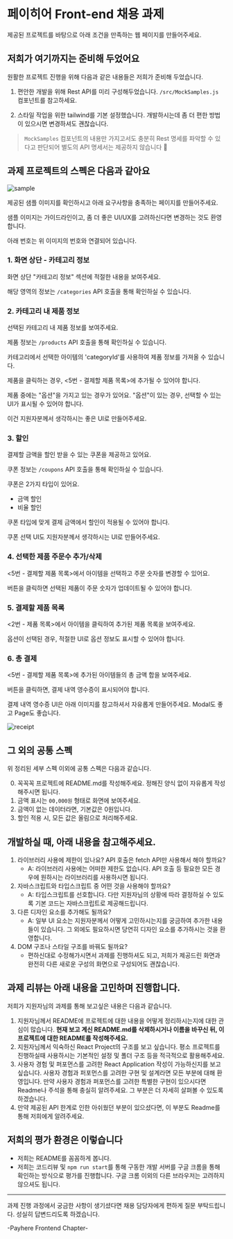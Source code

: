 # 페이히어 Front-end 채용 과제

제공된 프로젝트를 바탕으로 아래 조건을 만족하는 웹 페이지를 만들어주세요.

## 저희가 여기까지는 준비해 두었어요

원활한 프로젝트 진행을 위해 다음과 같은 내용들은 저희가 준비해 두었습니다.

1. 편안한 개발을 위해 Rest API를 미리 구성해두었습니다. `/src/MockSamples.js` 컴포넌트를 참고하세요.

2. 스타일 작업을 위한 tailwind를 기본 설정했습니다. 개발하시는데 좀 더 편한 방법이 있으시면 변경하셔도 괜찮습니다.

> `MockSamples` 컴포넌트의 내용만 가지고서도 충분히 Rest 명세를 파악할 수 있다고 판단되어 별도의 API 명세서는 제공하지 않습니다 🙏

## 과제 프로젝트의 스펙은 다음과 같아요

![sample](./doc/sample.png)

제공된 샘플 이미지를 확인하시고 아래 요구사항을 충족하는 페이지를 만들어주세요.

샘플 이미지는 가이드라인이고, 좀 더 좋은 UI/UX를 고려하신다면 변경하는 것도 환영합니다.

아래 번호는 위 이미지의 번호와 연결되어 있습니다.

### 1. 화면 상단 - 카테고리 정보

화면 상단 "카테고리 정보" 섹션에 적절한 내용을 보여주세요.

해당 영역의 정보는 `/categories` API 호출을 통해 확인하실 수 있습니다.

### 2. 카테고리 내 제품 정보

선택된 카테고리 내 제품 정보를 보여주세요.

제품 정보는 `/products` API 호출을 통해 확인하실 수 있습니다.

카테고리에서 선택한 아이템의 'categoryId'를 사용하여 제품 정보를 가져올 수 있습니다.

제품을 클릭하는 경우, <5번 - 결제할 제품 목록>에 추가될 수 있어야 합니다.

제품 중에는 "옵션"을 가지고 있는 경우가 있어요. "옵션"이 있는 경우, 선택할 수 있는 UI가 표시될 수 있어야 합니다.

이건 지원자분께서 생각하시는 좋은 UI로 만들어주세요.

### 3. 할인

결제할 금액을 할인 받을 수 있는 쿠폰을 제공하고 있어요.

쿠폰 정보는 `/coupons` API 호출을 통해 확인하실 수 있습니다.

쿠폰은 2가지 타입이 있어요.

- 금액 할인
- 비율 할인

쿠폰 타입에 맞게 결제 금액에서 할인이 적용될 수 있어야 합니다.

쿠폰 선택 UI도 지원자분께서 생각하시는 UI로 만들어주세요.

### 4. 선택한 제품 주문수 추가/삭제

<5번 - 결제할 제품 목록>에서 아이템을 선택하고 주문 숫자를 변경할 수 있어요.

버튼을 클릭하면 선택된 제품이 주문 숫자가 업데이트될 수 있어야 합니다.

### 5. 결제할 제품 목록

<2번 - 제품 목록>에서 아이템을 클릭하여 추가된 제품 목록을 보여주세요.

옵션이 선택된 경우, 적절한 UI로 옵션 정보도 표시할 수 있어야 합니다.

### 6. 총 결제

<5번 - 결제할 제품 목록>에 추가된 아이템들의 총 금액 합을 보여주세요.

버튼을 클릭하면, 결제 내역 영수증이 표시되어야 합니다.

결제 내역 영수증 UI은 아래 이미지를 참고하셔서 자유롭게 만들어주세요. Modal도 좋고 Page도 좋습니다.

![receipt](./doc/receipt.png)

## 그 외의 공통 스펙

위 정리된 세부 스펙 이외에 공통 스펙은 다음과 같습니다.

0. 꼭꼭꼭 프로젝트에 README.md를 작성해주세요. 정해진 양식 없이 자유롭게 작성해주시면 됩니다.
1. 금액 표시는 `00,000원` 형태로 화면에 보여주세요.
2. 금액이 없는 데이터라면, 기본값은 0원입니다.
3. 할인 적용 시, 모든 값은 올림으로 처리해주세요.

## 개발하실 때, 아래 내용을 참고해주세요.

1. 라이브러리 사용에 제한이 있나요? API 호출은 fetch API만 사용해서 해야 할까요?
   - A: 라이브러리 사용에는 어떠한 제한도 없습니다. API 호출 등 필요한 모든 경우에 원하시는 라이브러리를 사용하시면 됩니다.
2. 자바스크립트와 타입스크립트 중 어떤 것을 사용해야 할까요?
   - A: 타입스크립트를 선호합니다. 다만 지원자님의 상황에 따라 결정하실 수 있도록 기본 코드는 자바스크립트로 제공해드립니다.
3. 다른 디자인 요소를 추가해도 될까요?
   - A: 일부 UI 요소는 지원자분께서 어떻게 고민하시는지를 궁금하여 추가한 내용들이 있습니다. 그 외에도 필요하시면 당연히 디자인 요소를 추가하시는 것을 환영합니다.
4. DOM 구조나 스타일 구조를 바꿔도 될까요?
   - 편하신대로 수정해가시면서 과제를 진행하셔도 되고, 저희가 제공드린 화면과 완전히 다른 새로운 구성의 화면으로 구성되어도 괜찮습니다.

## 과제 리뷰는 아래 내용을 고민하며 진행합니다.

저희가 지원자님의 과제를 통해 보고싶은 내용은 다음과 같습니다.

1. 지원자님께서 README에 프로젝트에 대한 내용을 어떻게 정리하시는지에 대한 관심이 많습니다. **현재 보고 계신 README.md를 삭제하시거나 이름을 바꾸신 뒤, 이 프로젝트에 대한 README를 작성해주세요.**
2. 지원자님께서 익숙하신 React Project의 구조를 보고 싶습니다. 평소 프로젝트를 진행하실때 사용하시는 기본적인 설정 및 폴더 구조 등을 적극적으로 활용해주세요.
3. 사용자 경험 및 퍼포먼스를 고려한 React Application 작성이 가능하신지를 보고 싶습니다. 사용자 경험과 퍼포먼스를 고려한 구현 및 설계라면 모든 부분에 대해 환영입니다. 만약 사용자 경험과 퍼포먼스를 고려한 특별한 구현이 있으시다면 Readme나 주석을 통해 충실히 알려주세요. 그 부분은 더 자세히 살펴볼 수 있도록 하겠습니다.
4. 만약 제공된 API 한계로 인한 아쉬웠던 부분이 있으셨다면, 이 부분도 Readme를 통해 저희에게 알려주세요.

## 저희의 평가 환경은 이렇습니다

- 저희는 README를 꼼꼼하게 봅니다.
- 저희는 코드리뷰 및 `npm run start`를 통해 구동한 개발 서버를 구글 크롬을 통해 확인하는 방식으로 평가를 진행합니다. 구글 크롬 이외의 다른 브라우저는 고려하지 않으셔도 됩니다.

---

과제 진행 과정에서 궁금한 사항이 생기셨다면 채용 담당자에게 편하게 질문 부탁드립니다. 성실히 답변드리도록 하겠습니다.

-Payhere Frontend Chapter-
